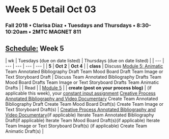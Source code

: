 # Week 5 Detail Oct 03

### Fall 2018 • Clarisa Diaz • Tuesdays and Thursdays • 8:30-10:20am • 2MTC MAGNET 811

## [Schedule:](./) Week 5

| wk | Tuesdays \(due on date listed\) | Thursdays \(due on date listed\) |
| --- | --- | --- | --- | --- |
| **5** | **Oct 2** | **Oct 4** |
| **class** | Discuss [Module 5: Animatic](http://teaching.polishedsolid.com/ip/mod5/content/index.html) Team Annotated Bibliography Draft Team Mood Board Draft Team Image or Text Storyboard Draft | Discuss Team Annotated Bibliography Drafts Team Mood Board Drafts Team Image or Text Storyboard Drafts Team Animatic Drafts |
| Read |  | [Module 5](http://teaching.polishedsolid.com/ip/mod5/content/index.html) |
| **create \(post on your process blog\)** |  \(if applicable this week\), your [constant input assignment](../assignments/constant-input-or-output.md)   [Creative Process Annotated Bibliography and Video Documentary](../projects/creative-process-annotated-bibliography-and-video-documentary.md) Create Team Annotated Bibliography Draft Create Team Mood Board Draft\(s\) Create Team Image or Text Storyboard Draft\(s\) | [Creative Process Annotated Bibliography and Video Documentary](../projects/creative-process-annotated-bibliography-and-video-documentary.md)\(if applicable\)  Iterate Team Annotated Bibliography Draft\(if applicable\) Iterate Team Mood Board Draft\(s\)\(if applicable\) Iterate Team Image or Text Storyboard Draft\(s\) \(if applicable\) Create Team Animatic Draft\(s\) |

